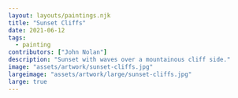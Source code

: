 ```yaml
---
layout: layouts/paintings.njk
title: "Sunset Cliffs"
date: 2021-06-12
tags: 
  - painting
contributors: ["John Nolan"]
description: "Sunset with waves over a mountainous cliff side."
image: "assets/artwork/sunset-cliffs.jpg"
largeimage: "assets/artwork/large/sunset-cliffs.jpg"
large: true
---
```

